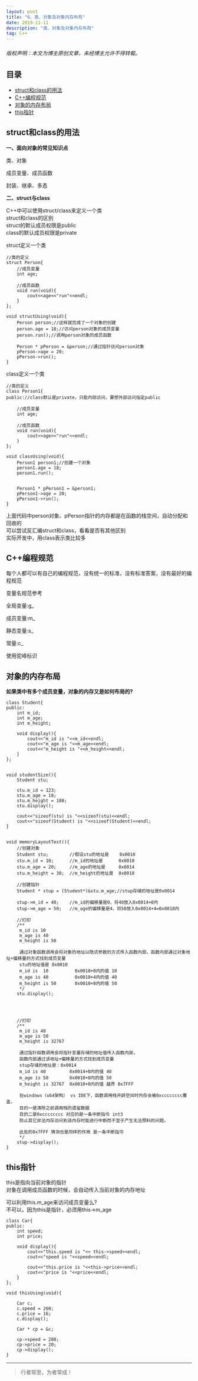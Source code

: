 ```yaml
---
layout: post
title: "6、类、对象及对象内存布局"
date: 2019-11-11
description: "类、对象及对象内存布局"
tag: C++
---
```



<h6>版权声明：本文为博主原创文章，未经博主允许不得转载。</h6>








## 目录

* [struct和class的用法](#content1)
* [C++编程规范](#content2)
* [对象的内存布局](#content3)
* [this指针](#content4)






<!-- ************************************************ -->
## <a id="content1"></a>struct和class的用法

**一、面向对象的常见知识点**

类、对象

成员变量、成员函数

封装、继承、多态

**二、struct与class**

C++中可以使用struct/class来定义一个类     
struct和class的区别     
struct的默认成员权限是public     
class的默认成员权限是private     

struct定义一个类

```
//类的定义
struct Person{
    //成员变量
    int age;
  
    //成员函数
    void run(void){
        cout<<age<<"run"<<endl;
    }
};

void structUsing(void){
    Person person;//这样就完成了一个对象的创建
    person.age = 18;//访问person对象的成员变量
    person.run();//调用person对象的成员函数
    
    Person * pPerson = &person;//通过指针访问person对象
    pPerson->age = 20;
    pPerson->run();
}
```

class定义一个类

```
//类的定义
class Person1{
public://class默认是private，只能内部访问，要想外部访问指定public
    
    //成员变量
    int age;
    
    //成员函数
    void run(void){
        cout<<age<<"run"<<endl;
    }
};

void classUsing(void){
    Person1 person1;//创建一个对象
    person1.age = 18;
    person1.run();
    
    
    Person1 * pPerson1 = &person1;
    pPerson1->age = 20;
    pPerson1->run();
}
```

上面代码中person对象、pPerson指针的内存都是在函数的栈空间，自动分配和回收的    
可以尝试反汇编struct和class，看看是否有其他区别    
实际开发中，用class表示类比较多    


<!-- ************************************************ -->
## <a id="content2"></a>C++编程规范
每个人都可以有自己的编程规范，没有统一的标准，没有标准答案，没有最好的编程规范

变量名规范参考

全局变量:g_

成员变量:m_

静态变量:s_

常量:c_

使用驼峰标识

<!-- ************************************************ -->
## <a id="content3"></a>对象的内存布局

**如果类中有多个成员变量，对象的内存又是如何布局的?**

```
class Student{
public:
    int m_id;
    int m_age;
    int m_height;
    
    void display(){
        cout<<"m_id is "<<m_id<<endl;
        cout<<"m_age is "<<m_age<<endl;
        cout<<"m_height is "<<m_height<<endl;
    }
};


void studentSize(){
    Student stu;
    
    stu.m_id = 123;
    stu.m_age = 18;
    stu.m_height = 180;
    stu.display();
    
    cout<<"sizeof(stu) is "<<sizeof(stu)<<endl;
    cout<<"sizeof(Student) is "<<sizeof(Student)<<endl;
}


void memoryLayoutTest(){
    //创建对象
    Student stu;        //假设stu的地址是    0x0010
    stu.m_id = 10;      //m_id的地址是      0x0010
    stu.m_age = 20;     //m_age的地址是     0x0014
    stu.m_height = 30;  //m_height的地址是  0x0018
    
    //创建指针
    Student * stup = (Student*)&stu.m_age;//stup存储的地址是0x0014
    
    stup->m_id = 40;    //m_id的偏移量是0，将40放入0x0014+0内
    stup->m_age = 50;   //m_age的偏移量是4，将50放入0x0014+4=0x0018内
    
    //打印
    /**
     m_id is 10
     m_age is 40
     m_height is 50
     
     通过对象函数调用会将对象的地址以隐式参数的方式传入函数内部，函数内部通过对象地址+偏移量的方式找到成员变量
     stu的地址值是 0x0010
     m_id is  10          0x0010+0内的值 10
     m_age is 40          0x0010+4内的值 40
     m_height is 50       0x0010+8内的值 50
     */
    stu.display();
    
    
    
    
    //打印
    /**
     m_id is 40
     m_age is 50
     m_height is 32767
     
     通过指针函数调用会将指针变量存储的地址值传入函数内部，
     函数内部通过该地址+偏移量的方式找到成员变量
     stup存储的地址是：0x0014
     m_id is 40         0x0014+0内的值 40
     m_age is 50        0x0010+0内的值 50
     m_height is 32767  0x0010+0内的值 越界 0x7FFF
     
     在windows（x64架构） vs IDE下，函数调用栈开辟空间时内存会被0xcccccccc覆盖，
     目的一是清除之前调用栈的遗留数据
     目的二是0xcccccccc 对应的是一条中断指令 int3 
     防止其它非法内存访问到该内存时能进行中断而不至于产生无法预料的问题。
     
     此处的0x7FFF 猜测也是同样的作用 是一条中断指令
     */
    stup->display();
}

```



<!-- ************************************************ -->
## <a id="content4"></a>this指针

this是指向当前对象的指针      
对象在调用成员函数的时候，会自动传入当前对象的内存地址      

可以利用this.m_age来访问成员变量么?      
不可以，因为this是指针，必须用this->m_age      

```
class Car{
public:
    int speed;
    int price;
    
    void display(){
        cout<<"this.speed is "<< this->speed<<endl;
        cout<<"speed is "<<speed<<endl;
        
        cout<<"this.price is "<<this->price<<endl;
        cout<<"price is "<<price<<endl;
    }
};

void thisUsing(void){

    Car c;
    c.speed = 260;
    c.price = 16;
    c.display();
    
    Car * cp = &c;
    
    cp->speed = 280;
    cp->price = 20;
    cp->display();
}

```





----------
>  行者常至，为者常成！



